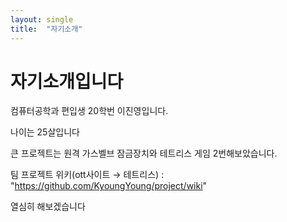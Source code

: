 ```yaml
---
layout: single
title:  "자기소개"
---
```


# 자기소개입니다

컴퓨터공학과 편입생 20학번 이진영입니다.

나이는 25살입니다

큰 프로젝트는 원격 가스벨브 잠금장치와 테트리스 게임 2번해보았습니다.


팀 프로젝트 위키(ott사이트 → 테트리스) : "https://github.com/KyoungYoung/project/wiki"

열심히 해보겠습니다
